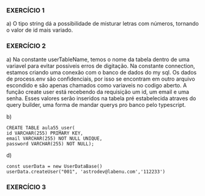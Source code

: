 ### **EXERCÍCIO 1** 
a) O tipo string dá a possibilidade de misturar letras com números, tornando o valor de id mais variado.

### **EXERCÍCIO 2** 
a) Na constante userTableName, temos o nome da tabela dentro de uma variavel para evitar possiveis erros de digitação. Na constante connection, estamos criando uma conexão com o banco de dados do my sql. Os dados de process.env são confidenciais, por isso se encontram em outro arquivo escondido e são apenas chamados como variaveis no codigo aberto. A função create user está recebendo da requisição um id, um email e uma senha. Esses valores serão inseridos na tabela pré estabelecida atraves do query builder, uma forma de mandar querys pro banco pelo typescript. 

b) 
```
CREATE TABLE aula55_user(
id VARCHAR(255) PRIMARY KEY,
email VARCHAR(255) NOT NULL UNIQUE,
password VARCHAR(255) NOT NULL); 
```
d) 
```
const userData = new UserDataBase()
userData.createUser("001", 'astrodev@labenu.com','112233')
```
### **EXERCÍCIO 3** 
